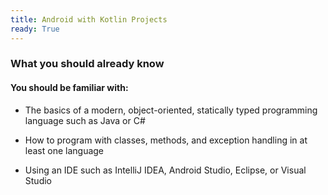 ```yaml
---
title: Android with Kotlin Projects
ready: True
---
```

### What you should already know
#### You should be familiar with:

- The basics of a modern, object-oriented, statically typed programming language such as Java or C#

- How to program with classes, methods, and exception handling in at least one language

- Using an IDE such as IntelliJ IDEA, Android Studio, Eclipse, or Visual Studio
